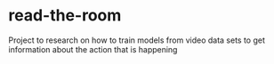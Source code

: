 # read-the-room
Project to research on how to train models from video data sets to get information about the action that is happening
